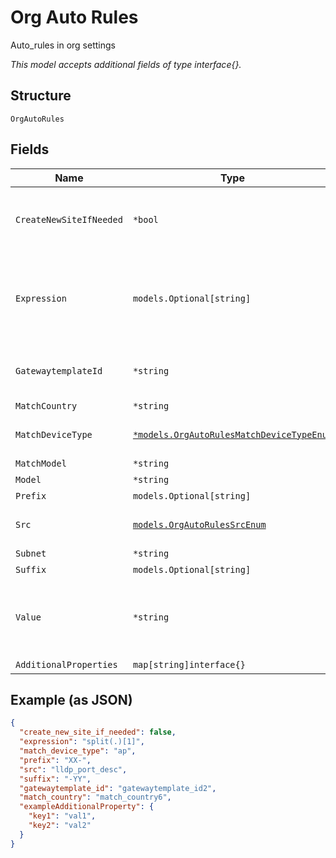 
# Org Auto Rules

Auto_rules in org settings

*This model accepts additional fields of type interface{}.*

## Structure

`OrgAutoRules`

## Fields

| Name | Type | Tags | Description |
|  --- | --- | --- | --- |
| `CreateNewSiteIfNeeded` | `*bool` | Optional | If `src`==`geoip`. By default, a claimed device only gets assigned if the site exists to auto-create the site, enable this<br>**Default**: `false` |
| `Expression` | `models.Optional[string]` | Optional | If `src`==`name`, `src`==`lldp_system_name`,  `src`==`dns_suffix`<br>"[0:3]"            // "abcdef" -> "abc"<br>"split(.)[1]"      // "a.b.c" -> "b"<br>"split(-)[1][0:3]" // "a1234-b5678-c90" -> "b56"' |
| `GatewaytemplateId` | `*string` | Optional | If `src`==`geoip` and `create_new_site_if_needed`==`true`. If a gateway template is desired for this newly created site |
| `MatchCountry` | `*string` | Optional | If `src`==`geoip` |
| `MatchDeviceType` | [`*models.OrgAutoRulesMatchDeviceTypeEnum`](../../doc/models/org-auto-rules-match-device-type-enum.md) | Optional | optional/additional filter. enum: `ap`, `gateway`, `other`, `switch`<br>**Default**: `"ap"` |
| `MatchModel` | `*string` | Optional | Optional/additional filter |
| `Model` | `*string` | Optional | If `src`==`model` |
| `Prefix` | `models.Optional[string]` | Optional | If `src`==`name` |
| `Src` | [`models.OrgAutoRulesSrcEnum`](../../doc/models/org-auto-rules-src-enum.md) | Required | enum: `dns_suffix`, `geoip`, `lldp_port_desc`, `lldp_system_name`, `model`, `name`, `subnet` |
| `Subnet` | `*string` | Optional | If `src`==`subnet` |
| `Suffix` | `models.Optional[string]` | Optional | If `src`==`name` |
| `Value` | `*string` | Optional | If<br><br>* `src`==`model`<br>* `src`==`geoip: site name for the device to be assigned to ("city" / "city+country" / ...) |
| `AdditionalProperties` | `map[string]interface{}` | Optional | - |

## Example (as JSON)

```json
{
  "create_new_site_if_needed": false,
  "expression": "split(.)[1]",
  "match_device_type": "ap",
  "prefix": "XX-",
  "src": "lldp_port_desc",
  "suffix": "-YY",
  "gatewaytemplate_id": "gatewaytemplate_id2",
  "match_country": "match_country6",
  "exampleAdditionalProperty": {
    "key1": "val1",
    "key2": "val2"
  }
}
```

